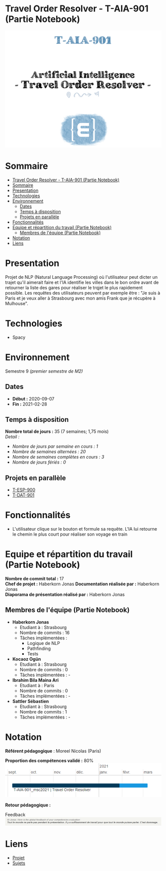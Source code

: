 # Travel Order Resolver - T-AIA-901 (Partie Notebook)

![Project logo](assets/logo.png)

# Sommaire

- [Travel Order Resolver - T-AIA-901 (Partie Notebook)](#travel-order-resolver---t-aia-901-partie-notebook)
- [Sommaire](#sommaire)
- [Presentation](#presentation)
- [Technologies](#technologies)
- [Environnement](#environnement)
  - [Dates](#dates)
  - [Temps à disposition](#temps-à-disposition)
  - [Projets en parallèle](#projets-en-parallèle)
- [Fonctionnalités](#fonctionnalités)
- [Equipe et répartition du travail (Partie Notebook)](#equipe-et-répartition-du-travail-partie-notebook)
  - [Membres de l'équipe (Partie Notebook)](#membres-de-léquipe-partie-notebook)
- [Notation](#notation)
- [Liens](#liens)

# Presentation

Projet de NLP (Natural Language Processing) où l'utilisateur peut dicter un trajet qu'il aimerait faire et l'IA identifie les villes dans le bon ordre avant de retourner la liste des gares pour réaliser le trqjet le plus rapidement possible.
Les requêtes des utilisateurs peuvent par exemple être : "Je suis à Paris et je veux aller à Strasbourg avec mon amis Frank que je récupère à Mulhouse".

# Technologies
* Spacy

# Environnement
Semestre 9 *(premier semestre de M2)*

## Dates
* **Début :** 2020-09-07
* **Fin :** 2021-02-28

## Temps à disposition
**Nombre total de jours :** 35 (7 semaines; 1,75 mois)  
*Detail :*
* *Nombre de jours par semaine en cours : 1*
* *Nombre de semaines alternées : 20*
* *Nombre de semaines complètes en cours : 3*
* *Nombre de jours fériés : 0*


## Projets en parallèle 
* [T-ESP-900](https://github.com/HaberkornJonas/ManageMint_Frontend_T-ESP-900)
* [T-DAT-901](https://github.com/HaberkornJonas/Image-Recognition_T-DEV-810)

# Fonctionnalités
* L'utilisateur clique sur le bouton et formule sa requête. L'IA lui retourne le chemin le plus court pour réaliser son voyage en train

# Equipe et répartition du travail (Partie Notebook)
**Nombre de commit total :** 17  
**Chef de projet :** Haberkorn Jonas
**Documentation réalisée par :** Haberkorn Jonas  
**Diaporama de présentation réalisé par :** Haberkorn Jonas

## Membres de l'équipe (Partie Notebook)
* **Haberkorn Jonas**
  * Etudiant à : Strasbourg
  * Nombre de commits : 16
  * Tâches implémentées :
    * Logique de NLP
    * Pathfinding
    * Tests
* **Kocaoz Ogün**
  * Etudiant à : Strasbourg
  * Nombre de commits : 0
  * Tâches implémentées : -
* **Ibrahim Bila Maina Ari**
  * Etudiant à : Paris
  * Nombre de commits : 0
  * Tâches implémentées : -
* **Sattler Sébastien**
  * Etudiant à : Strasbourg
  * Nombre de commits : 1
  * Tâches implémentées : -

# Notation
**Référent pédagogique** : Moreel Nicolas (Paris)
  
**Proportion des compétences validé :** 80%    
![Proportion des compétences validé](assets/competences.png)

**Retour pédagogique :**   

Feedback  
![Feedack](assets/feedback.png)

# Liens
* [Projet](project)
* [Sujets](documents/subject)
